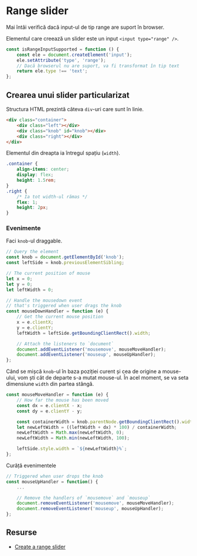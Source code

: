 # Range slider

Mai întâi verifică dacă input-ul de tip range are suport în browser.

Elementul care creează un slider este un input `<input type="range" />`.

```javascript
const isRangeInputSupported = function () {
    const ele = document.createElement('input');
    ele.setAttribute('type', 'range');
    // Dacă browserul nu are suport, va fi transformat în tip text
    return ele.type !== 'text';
};
```

## Crearea unui slider particularizat

Structura HTML prezintă câteva `div`-uri care sunt în linie.

```html
<div class="container">
    <div class="left"></div>
    <div class="knob" id="knob"></div>
    <div class="right"></div>
</div>
```

Elementul din dreapta ia întregul spațiu (`width`).

```css
.container {
    align-items: center;
    display: flex;
    height: 1.5rem;
}
.right {
    /* Ia tot width-ul rămas */
    flex: 1;
    height: 2px;
}
```

### Evenimente

Faci `knob`-ul draggable.

```javascript
// Query the element
const knob = document.getElementById('knob');
const leftSide = knob.previousElementSibling;

// The current position of mouse
let x = 0;
let y = 0;
let leftWidth = 0;

// Handle the mousedown event
// that's triggered when user drags the knob
const mouseDownHandler = function (e) {
    // Get the current mouse position
    x = e.clientX;
    y = e.clientY;
    leftWidth = leftSide.getBoundingClientRect().width;

    // Attach the listeners to `document`
    document.addEventListener('mousemove', mouseMoveHandler);
    document.addEventListener('mouseup', mouseUpHandler);
};
```

Când se mișcă `knob`-ul în baza poziției curent și cea de origine a mouse-ului, vom ști cât de departe s-a mutat mouse-ul. În acel moment, se va seta dimensiune `width` din partea stângă.

```javascript
const mouseMoveHandler = function (e) {
    // How far the mouse has been moved
    const dx = e.clientX - x;
    const dy = e.clientY - y;

    const containerWidth = knob.parentNode.getBoundingClientRect().width;
    let newLeftWidth = ((leftWidth + dx) * 100) / containerWidth;
    newLeftWidth = Math.max(newLeftWidth, 0);
    newLeftWidth = Math.min(newLeftWidth, 100);

    leftSide.style.width = `${newLeftWidth}%`;
};
```

Curăță evenimentele

```javascript
// Triggered when user drops the knob
const mouseUpHandler = function() {
    ...

    // Remove the handlers of `mousemove` and `mouseup`
    document.removeEventListener('mousemove', mouseMoveHandler);
    document.removeEventListener('mouseup', mouseUpHandler);
};
```

## Resurse

- [Create a range slider](https://htmldom.dev/create-a-range-slider/)
